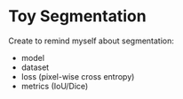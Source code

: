 # Toy Segmentation

Create to remind myself about segmentation:
 - model
 - dataset
 - loss (pixel-wise cross entropy)
 - metrics (IoU/Dice)

